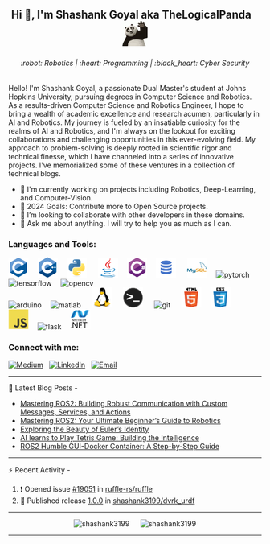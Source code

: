 <h2 align="center">Hi 👋, I'm Shashank Goyal aka TheLogicalPanda &nbsp;&nbsp; <img src="https://github.com/shashank3199/shashank3199/blob/master/.data/panda_waving.gif" width="50" height="50"/></h1>
<h6 align="center">:robot: Robotics | :heart: Programming | :black_heart: Cyber Security</h3>

Hello! I'm Shashank Goyal, a passionate Dual Master's student at Johns Hopkins University, pursuing degrees in Computer Science and Robotics. As a results-driven Computer Science and Robotics Engineer, I hope to bring a wealth of academic excellence and research acumen, particularly in AI and Robotics.
My journey is fueled by an insatiable curiosity for the realms of AI and Robotics, and I'm always on the lookout for exciting collaborations and challenging opportunities in this ever-evolving field.
My approach to problem-solving is deeply rooted in scientific rigor and technical finesse, which I have channeled into a series of innovative projects. I've memorialized some of these ventures in a collection of technical blogs.

- 🔭 I'm currently working on projects including Robotics, Deep-Learning, and Computer-Vision.
- 🥅 2024 Goals: Contribute more to Open Source projects.
- 🤝 I’m looking to collaborate with other developers in these domains.
- 💬 Ask me about anything. I will try to help you as much as I can.

### Languages and Tools:

<p align="left">
<img src="https://raw.githubusercontent.com/devicons/devicon/master/icons/c/c-original.svg" alt="c" width="40" height="40"/>&emsp;
<img src="https://raw.githubusercontent.com/devicons/devicon/master/icons/cplusplus/cplusplus-original.svg" alt="cplusplus" width="40" height="40"/>&emsp;
<img src="https://raw.githubusercontent.com/devicons/devicon/master/icons/python/python-original.svg" alt="python" width="40" height="40"/> &emsp;
<img src="https://raw.githubusercontent.com/devicons/devicon/master/icons/java/java-original.svg" alt="java" width="40" height="40"/>&emsp;
<img src="https://raw.githubusercontent.com/devicons/devicon/master/icons/csharp/csharp-original.svg" alt="csharp" width="40" height="40"/>&emsp; 
<img src="https://raw.githubusercontent.com/github/explore/80688e429a7d4ef2fca1e82350fe8e3517d3494d/topics/sql/sql.png" alt="sql" width="40" height="40"/> &emsp;
<img src="https://raw.githubusercontent.com/devicons/devicon/master/icons/mysql/mysql-original-wordmark.svg" alt="mysql" width="40" height="40"/>&emsp;
<img src="https://www.vectorlogo.zone/logos/pytorch/pytorch-icon.svg" alt="pytorch" width="40" height="40"/> &emsp;
<img src="https://www.vectorlogo.zone/logos/tensorflow/tensorflow-icon.svg" alt="tensorflow" width="40" height="40"/>&emsp;
<img src="https://www.vectorlogo.zone/logos/opencv/opencv-icon.svg" alt="opencv" width="40" height="40"/><br>
<img src="https://cdn.worldvectorlogo.com/logos/arduino-1.svg" alt="arduino" width="40" height="40"/>&emsp;
<img src="https://upload.wikimedia.org/wikipedia/commons/2/21/Matlab_Logo.png" alt="matlab" width="40" height="40"/> &emsp;
<img src="https://raw.githubusercontent.com/devicons/devicon/master/icons/linux/linux-original.svg" alt="linux" width="40" height="40"/> &emsp;
<img src="https://raw.githubusercontent.com/github/explore/80688e429a7d4ef2fca1e82350fe8e3517d3494d/topics/terminal/terminal.png" alt="bash" width="40" height="40"/> &emsp;
<img src="https://www.vectorlogo.zone/logos/git-scm/git-scm-icon.svg" alt="git" width="40" height="40"/> &emsp;
<img src="https://raw.githubusercontent.com/devicons/devicon/master/icons/html5/html5-original-wordmark.svg" alt="html5" width="40" height="40"/>&emsp;
<img src="https://raw.githubusercontent.com/devicons/devicon/master/icons/css3/css3-original-wordmark.svg" alt="css3" width="40" height="40"/> &emsp;
<img src="https://raw.githubusercontent.com/devicons/devicon/master/icons/javascript/javascript-original.svg" alt="javascript" width="40" height="40"/>&emsp;
<img src="https://www.vectorlogo.zone/logos/pocoo_flask/pocoo_flask-icon.svg" alt="flask" width="40" height="40"/>&emsp;
<img src="https://raw.githubusercontent.com/devicons/devicon/master/icons/dot-net/dot-net-original-wordmark.svg" alt="dotnet" width="40" height="40"/> &emsp;
</p>

### Connect with me:

<p align="left">
<a href="https://shashank-goyal-blogs.medium.com/" target="blank"><img src="https://img.shields.io/badge/Medium-%23000000.svg?style=for-the-badge&logo=Medium&logoColor=white" alt="Medium"/></a>&nbsp;&nbsp;
<a href="https://www.linkedin.com/in/shashank-goyal-361362168/" target="blank"><img src="https://img.shields.io/badge/LinkedIn-0077B5?style=for-the-badge&logo=linkedin&logoColor=white" alt="LinkedIn"/></a>&nbsp;&nbsp;
<a href="mailto:shashank3199@gmail.com" target="blank"><img src="https://img.shields.io/badge/Gmail-D14836?style=for-the-badge&logo=gmail&logoColor=white" alt="Email"/></a>
</p>

---
📕 Latest Blog Posts -
<!-- BLOG-POST-LIST:START -->
- [Mastering ROS2: Building Robust Communication with Custom Messages, Services, and Actions](https://shashank-goyal-blogs.medium.com/mastering-ros2-building-robust-communication-with-custom-messages-services-and-actions-9a49b4cd8b16?source=rss-e85e3a6012ba------2)
- [Mastering ROS2: Your Ultimate Beginner’s Guide to Robotics](https://shashank-goyal-blogs.medium.com/mastering-ros2-your-ultimate-beginners-guide-to-robotics-a72179db4c84?source=rss-e85e3a6012ba------2)
- [Exploring the Beauty of Euler’s Identity](https://shashank-goyal-blogs.medium.com/exploring-the-beauty-of-eulers-identity-7a42805520dd?source=rss-e85e3a6012ba------2)
- [AI learns to Play Tetris Game: Building the Intelligence](https://shashank-goyal-blogs.medium.com/ai-learns-to-play-tetris-game-building-the-intelligence-b6e1a7109ef6?source=rss-e85e3a6012ba------2)
- [ROS2 Humble GUI-Docker Container: A Step-by-Step Guide](https://shashank-goyal-blogs.medium.com/ros2-humble-gui-docker-container-a-step-by-step-guide-c541b73fe141?source=rss-e85e3a6012ba------2)
<!-- BLOG-POST-LIST:END -->

---
:zap: Recent Activity -
<!--START_SECTION:activity-->
1. ❗ Opened issue [#19051](https://github.com/ruffle-rs/ruffle/issues/19051) in [ruffle-rs/ruffle](https://github.com/ruffle-rs/ruffle)
2. 🚀 Published release [1.0.0](https://github.com/shashank3199/dvrk_urdf/releases/tag/1.0.0) in [shashank3199/dvrk_urdf](https://github.com/shashank3199/dvrk_urdf)
<!--END_SECTION:activity-->

---

<p align="center">
<img src="https://github-readme-stats-id30r9ce5-shashank3199.vercel.app/api?username=shashank3199&show_icons=true&include_all_commits=true&count_private=true&hide=contribs&include_all_commits=true" alt="shashank3199" width="450"/>
  &emsp;
<img src="https://github-readme-stats-id30r9ce5-shashank3199.vercel.app/api/top-langs/?username=shashank3199&langs_count=10&layout=compact&hide=javascript,html&exclude_repo=github-readme-stats,Ctrl-C" alt="shashank3199" height="154.55"/>
</p>

---
